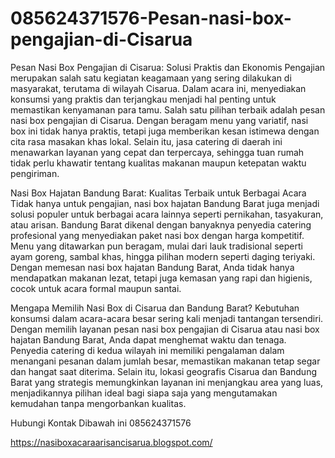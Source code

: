 # 085624371576-Pesan-nasi-box-pengajian-di-Cisarua
Pesan Nasi Box Pengajian di Cisarua: Solusi Praktis dan Ekonomis
Pengajian merupakan salah satu kegiatan keagamaan yang sering dilakukan di masyarakat, terutama di wilayah Cisarua. Dalam acara ini, menyediakan konsumsi yang praktis dan terjangkau menjadi hal penting untuk memastikan kenyamanan para tamu. Salah satu pilihan terbaik adalah pesan nasi box pengajian di Cisarua. Dengan beragam menu yang variatif, nasi box ini tidak hanya praktis, tetapi juga memberikan kesan istimewa dengan cita rasa masakan khas lokal. Selain itu, jasa catering di daerah ini menawarkan layanan yang cepat dan terpercaya, sehingga tuan rumah tidak perlu khawatir tentang kualitas makanan maupun ketepatan waktu pengiriman.

Nasi Box Hajatan Bandung Barat: Kualitas Terbaik untuk Berbagai Acara
Tidak hanya untuk pengajian, nasi box hajatan Bandung Barat juga menjadi solusi populer untuk berbagai acara lainnya seperti pernikahan, tasyakuran, atau arisan. Bandung Barat dikenal dengan banyaknya penyedia catering profesional yang menyediakan paket nasi box dengan harga kompetitif. Menu yang ditawarkan pun beragam, mulai dari lauk tradisional seperti ayam goreng, sambal khas, hingga pilihan modern seperti daging teriyaki. Dengan memesan nasi box hajatan Bandung Barat, Anda tidak hanya mendapatkan makanan lezat, tetapi juga kemasan yang rapi dan higienis, cocok untuk acara formal maupun santai.

Mengapa Memilih Nasi Box di Cisarua dan Bandung Barat?
Kebutuhan konsumsi dalam acara-acara besar sering kali menjadi tantangan tersendiri. Dengan memilih layanan pesan nasi box pengajian di Cisarua atau nasi box hajatan Bandung Barat, Anda dapat menghemat waktu dan tenaga. Penyedia catering di kedua wilayah ini memiliki pengalaman dalam menangani pesanan dalam jumlah besar, memastikan makanan tetap segar dan hangat saat diterima. Selain itu, lokasi geografis Cisarua dan Bandung Barat yang strategis memungkinkan layanan ini menjangkau area yang luas, menjadikannya pilihan ideal bagi siapa saja yang mengutamakan kemudahan tanpa mengorbankan kualitas.



Hubungi Kontak Dibawah ini 
085624371576


https://nasiboxacaraarisancisarua.blogspot.com/
